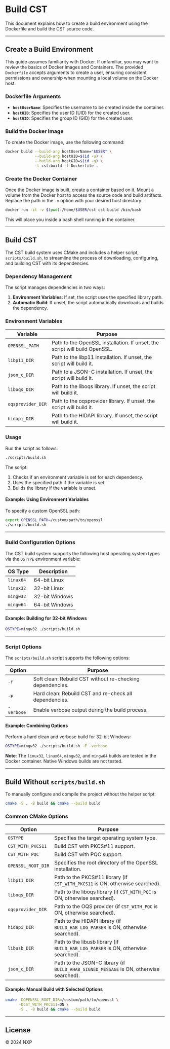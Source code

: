

# Build CST

This document explains how to create a build environment using the Dockerfile and build the CST source code.

---

## Create a Build Environment

This guide assumes familiarity with Docker. If unfamiliar, you may want to review the basics of Docker Images and Containers. The provided `Dockerfile` accepts arguments to create a user, ensuring consistent permissions and ownership when mounting a local volume on the Docker host.

### Dockerfile Arguments

- **`hostUserName`**: Specifies the username to be created inside the container.
- **`hostUID`**: Specifies the user ID (UID) for the created user.
- **`hostGID`**: Specifies the group ID (GID) for the created user.

### Build the Docker Image

To create the Docker image, use the following command:

```bash
docker build --build-arg hostUserName="$USER" \
             --build-arg hostUID=$(id -u) \
             --build-arg hostGID=$(id -g) \
             -t cst:build -f Dockerfile .
```

### Create the Docker Container

Once the Docker image is built, create a container based on it. Mount a volume from the Docker host to access the source code and build artifacts. Replace the path in the `-v` option with your desired host directory:

```bash
docker run -it -v $(pwd):/home/$USER/cst cst:build /bin/bash
```

This will place you inside a bash shell running in the container.

---

## Build CST

The CST build system uses CMake and includes a helper script, `scripts/build.sh`, to streamline the process of downloading, configuring, and building CST with its dependencies.

### Dependency Management

The script manages dependencies in two ways:

1. **Environment Variables**: If set, the script uses the specified library path.
2. **Automatic Build**: If unset, the script automatically downloads and builds the dependency.

### Environment Variables

| Variable      | Purpose                                                                                     |
|---------------|---------------------------------------------------------------------------------------------|
| `OPENSSL_PATH` | Path to the OpenSSL installation. If unset, the script will build OpenSSL.                 |
| `libp11_DIR`   | Path to the libp11 installation. If unset, the script will build it.                       |
| `json_c_DIR`   | Path to a JSON-C installation. If unset, the script will build it.                         |
| `liboqs_DIR`   | Path to the liboqs library. If unset, the script will build it.                            |
| `oqsprovider_DIR` | Path to the oqsprovider library. If unset, the script will build it.                    |
| `hidapi_DIR`   | Path to the HIDAPI library. If unset, the script will build it.                            |

### Usage

Run the script as follows:

```bash
./scripts/build.sh
```

The script:

1. Checks if an environment variable is set for each dependency.
2. Uses the specified path if the variable is set.
3. Builds the library if the variable is unset.

#### Example: Using Environment Variables

To specify a custom OpenSSL path:

```bash
export OPENSSL_PATH=/custom/path/to/openssl
./scripts/build.sh
```

---

### Build Configuration Options

The CST build system supports the following host operating system types via the `OSTYPE` environment variable:

| OS Type   | Description         |
|-----------|---------------------|
| `linux64` | 64-bit Linux        |
| `linux32` | 32-bit Linux        |
| `mingw32` | 32-bit Windows      |
| `mingw64` | 64-bit Windows      |

#### Example: Building for 32-bit Windows

```bash
OSTYPE=mingw32 ./scripts/build.sh
```

---

### Script Options

The `scripts/build.sh` script supports the following options:

| Option   | Purpose                                                                 |
|----------|-------------------------------------------------------------------------|
| `-f`     | Soft clean: Rebuild CST without re-checking dependencies.               |
| `-F`     | Hard clean: Rebuild CST and re-check all dependencies.                  |
| `-verbose` | Enable verbose output during the build process.                       |

#### Example: Combining Options

Perform a hard clean and verbose build for 32-bit Windows:

```bash
OSTYPE=mingw32 ./scripts/build.sh -F -verbose
```

**Note**: The `linux32`, `linux64`, `mingw32`, and `mingw64` builds are tested in the Docker container. Native Windows builds are not tested.

---

## Build Without `scripts/build.sh`

To manually configure and compile the project without the helper script:

```bash
cmake -S . -B build && cmake --build build
```

### Common CMake Options

| Option                 | Purpose                                                                 |
|------------------------|-------------------------------------------------------------------------|
| `OSTYPE`               | Specifies the target operating system type.                            |
| `CST_WITH_PKCS11`      | Build CST with PKCS#11 support.                                         |
| `CST_WITH_PQC`         | Build CST with PQC support.                                            |
| `OPENSSL_ROOT_DIR`     | Specifies the root directory of the OpenSSL installation.              |
| `libp11_DIR`           | Path to the PKCS#11 library (if `CST_WITH_PKCS11` is ON, otherwise searched). |
| `liboqs_DIR`           | Path to the liboqs library (if `CST_WITH_PQC` is ON, otherwise searched). |
| `oqsprovider_DIR`      | Path to the OQS provider (if `CST_WITH_PQC` is ON, otherwise searched). |
| `hidapi_DIR`           | Path to the HIDAPI library (if `BUILD_HAB_LOG_PARSER` is ON, otherwise searched). |
| `libusb_DIR`           | Path to the libusb library (if `BUILD_HAB_LOG_PARSER` is ON, otherwise searched). |
| `json_c_DIR`           | Path to the JSON-C library (if `BUILD_AHAB_SIGNED_MESSAGE` is ON, otherwise searched). |

#### Example: Manual Build with Selected Options

```bash
cmake -DOPENSSL_ROOT_DIR=/custom/path/to/openssl \
      -DCST_WITH_PKCS11=ON \
      -S . -B build && cmake --build build
```

---

## License

© 2024 NXP
